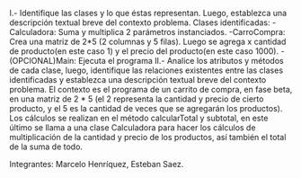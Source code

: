 I.- Identifique las clases y lo que éstas representan. Luego, establezca una descripción textual breve del contexto problema.
Clases identificadas: 
-Calculadora: Suma y multiplica 2 parámetros instanciados.
-CarroCompra: Crea una matriz de 2*5 (2 columnas y 5 filas). Luego se agrega x cantidad de producto(en este caso 1) y el precio del producto(en este caso 1000).
-(OPCIONAL)Main: Ejecuta el programa
II.- Analice los atributos y métodos de cada clase, luego, identifique las relaciones existentes entre las clases identificadas y establezca una descripción textual breve del contexto problema.
El contexto es el programa de un carrito de compra, en fase beta, en una matriz de 2 * 5 (el 2 representa la cantidad y precio de cierto producto, y el 5 es la cantidad de veces que se agregarán los productos). Los cálculos se realizan en el método calcularTotal y subtotal, en este último se llama a una clase Calculadora para hacer los cálculos de multiplicación de la cantidad y precio de los productos, así también el total de la suma de todo. 

Integrantes: Marcelo Henríquez, Esteban Saez.
